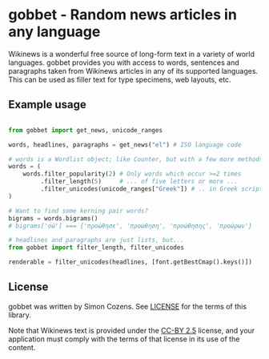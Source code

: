 # gobbet - Random news articles in any language

Wikinews is a wonderful free source of long-form text in a variety of world languages. gobbet provides you with access to words, sentences and paragraphs taken from Wikinews articles in any of its supported languages. This can be used as filler text for type specimens, web layouts, etc.

## Example usage

```python

from gobbet import get_news, unicode_ranges

words, headlines, paragraphs = get_news("el") # ISO language code

# words is a Wordlist object; like Counter, but with a few more methods
words = (
    words.filter_popularity(2) # Only words which occur >=2 times
         .filter_length(5)     # ... of five letters or more ...
         .filter_unicodes(unicode_ranges["Greek"]) # .. in Greek script
)

# Want to find some kerning pair words?
bigrams = words.bigrams()
# bigrams['οώ'] === {'προώθησε', 'προώθηση', 'προώθησης', 'προώρων'}

# headlines and paragraphs are just lists, but...
from gobbet import filter_length, filter_unicodes

renderable = filter_unicodes(headlines, [font.getBestCmap().keys()])
```

## License

gobbet was written by Simon Cozens. See [LICENSE](LICENSE) for the terms of this library.

Note that Wikinews text is provided under the [CC-BY 2.5](https://creativecommons.org/licenses/by/2.5/) license, and your application must comply with the terms of that license in its use of the content.
